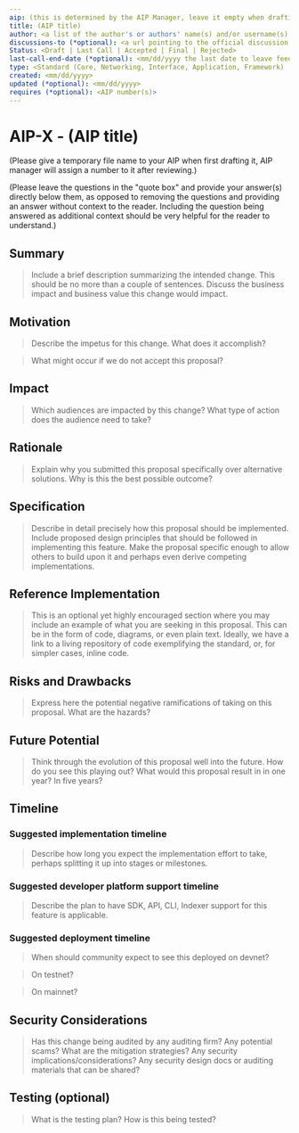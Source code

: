 ```yaml
---
aip: (this is determined by the AIP Manager, leave it empty when drafting)
title: (AIP title)
author: <a list of the author's or authors' name(s) and/or username(s), or name(s) and email(s). Details are below.>
discussions-to (*optional): <a url pointing to the official discussion thread>
Status: <Draft | Last Call | Accepted | Final | Rejected>
last-call-end-date (*optional): <mm/dd/yyyy the last date to leave feedbacks and reviews>
type: <Standard (Core, Networking, Interface, Application, Framework) | Informational | Process>
created: <mm/dd/yyyy>
updated (*optional): <mm/dd/yyyy>
requires (*optional): <AIP number(s)>
---
```


# AIP-X - (AIP title)
  
(Please give a temporary file name to your AIP when first drafting it, AIP manager will assign a number to it after reviewing.)

(Please leave the questions in the "quote box" and provide your answer(s) directly below them, as opposed to removing the questions and providing an answer without context to the reader. Including the question being answered as additional context should be very helpful for the reader to understand.)

## Summary

 > Include a brief description summarizing the intended change. This should be no more than a couple of sentences. Discuss the business impact and business value this change would impact.

## Motivation

 > Describe the impetus for this change. What does it accomplish?
 
 >  What might occur if we do not accept this proposal?

## Impact

 > Which audiences are impacted by this change? What type of action does the audience need to take?

## Rationale

 > Explain why you submitted this proposal specifically over alternative solutions. Why is this the best possible outcome?

## Specification

 > Describe in detail precisely how this proposal should be implemented. Include proposed design principles that should be followed in implementing this feature. Make the proposal specific enough to allow others to build upon it and perhaps even derive competing implementations.

## Reference Implementation

 > This is an optional yet highly encouraged section where you may include an example of what you are seeking in this proposal. This can be in the form of code, diagrams, or even plain text. Ideally, we have a link to a living repository of code exemplifying the standard, or, for simpler cases, inline code.

## Risks and Drawbacks

 > Express here the potential negative ramifications of taking on this proposal. What are the hazards?

## Future Potential

 > Think through the evolution of this proposal well into the future. How do you see this playing out? What would this proposal result in in one year? In five years?

## Timeline

### Suggested implementation timeline

 > Describe how long you expect the implementation effort to take, perhaps splitting it up into stages or milestones.
  
### Suggested developer platform support timeline

 > Describe the plan to have SDK, API, CLI, Indexer support for this feature is applicable. 

### Suggested deployment timeline

 > When should community expect to see this deployed on devnet?

 > On testnet?

 > On mainnet?

## Security Considerations

 > Has this change being audited by any auditing firm? 
 > Any potential scams? What are the mitigation strategies?
 > Any security implications/considerations?
 > Any security design docs or auditing materials that can be shared?

## Testing (optional)

 > What is the testing plan? How is this being tested?

